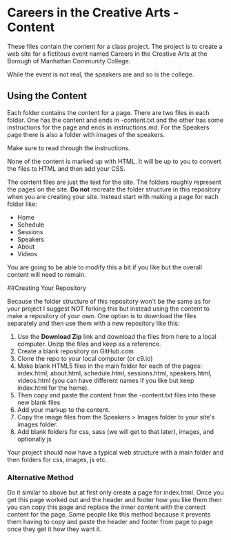 Careers in the Creative Arts - Content
===============

These files contain the content for a class project. The project is to create a web site for a fictitous event named Careers in the Creative Arts at the Borough of Manhattan Community College. 

While the event is not real, the speakers are and so is the college. 


## Using the Content
Each folder contains the content for a page. There are two files in each folder. One has the content and ends in -content.txt and the other has some instructions for the page and ends in instructions.md. For the Speakers page there is also a folder with images of the speakers.

Make sure to read through the instructions.

None of the content is marked up with HTML. It will be up to you to convert the files to HTML and then add your CSS.

The content files are just the text for the site. The folders roughly represent the pages on the site. **Do not** recreate the folder structure in this repository when you are creating your site. Instead start with making a page for each folder like:

* Home
* Schedule
* Sessions
* Speakers
* About
* Videos

You are going to be able to modify this a bit if you like but the overall content will need to remain.

##Creating Your Repository

Because the folder structure of this repository won't be the same as for your project I suggest NOT forking this but instead using the content to make a repository of your own. One option is to download the files separately and then use them with a new repository like this:

1. Use the **Download Zip** link and download the files from here to a local computer. Unzip the files and keep as a reference.
2. Create a blank repository on GitHub.com
2. Clone the repo to your local computer (or c9.io)
3. Make blank HTML5 files in the main folder for each of the pages: index.html, about.html, schedule.html, sessions.html, speakers.html, videos.html (you can have different names if you like but keep index.html for the home).
4. Then copy and paste the content from the -content.txt files into these new blank files
5. Add your markup to the content.
6. Copy the image files from the Speakers > Images folder to your site's images folder.
7. Add blank folders for css, sass (we will get to that later), images, and optionally js


Your project should now have a typical web structure with a main folder and then folders for css, images, js etc.

### Alternative Method
Do it similar to above but at first only create a page for index.html. Once you get this page worked out and the header and footer how you like them then you can copy this page and replace the inner content with the correct content for the page. Some people like this method because it prevents them having to copy and paste the header and footer from page to page once they get it how they want it.
